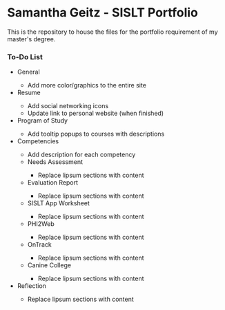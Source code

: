 <h1>Samantha Geitz - SISLT Portfolio</h1>

<p>This is the repository to house the files for the portfolio requirement of my master's degree.</p>

<h3>To-Do List</h3>

<ul>
	<li>General</li>
		<ul>
			<li>Add more color/graphics to the entire site</li>
		</ul>
	<li>Resume</li>
		<ul>
			<li>Add social networking icons</li>
			<li>Update link to personal website (when finished)</li>
		</ul>
	<li>Program of Study</li>
		<ul>
			<li>Add tooltip popups to courses with descriptions</li>
		</ul>
	<li>Competencies</li>
		<ul>
			<li>Add description for each competency</li>
			<li>Needs Assessment</li>
				<ul>
					<li>Replace lipsum sections with content</li>
				</ul>
			<li>Evaluation Report</li>
				<ul>
					<li>Replace lipsum sections with content</li>
				</ul>
			<li>SISLT App Worksheet</li>
				<ul>
					<li>Replace lipsum sections with content</li>
				</ul>
			<li>PHI2Web</li>
				<ul>
					<li>Replace lipsum sections with content</li>
				</ul>
			<li>OnTrack</li>
				<ul>
					<li>Replace lipsum sections with content</li>
				</ul>
			<li>Canine College</li>
				<ul>
					<li>Replace lipsum sections with content</li>
				</ul>
		</ul>
	<li>Reflection</li>
		<ul>
			<li>Replace lipsum sections with content</li>
		</ul>
</ul>